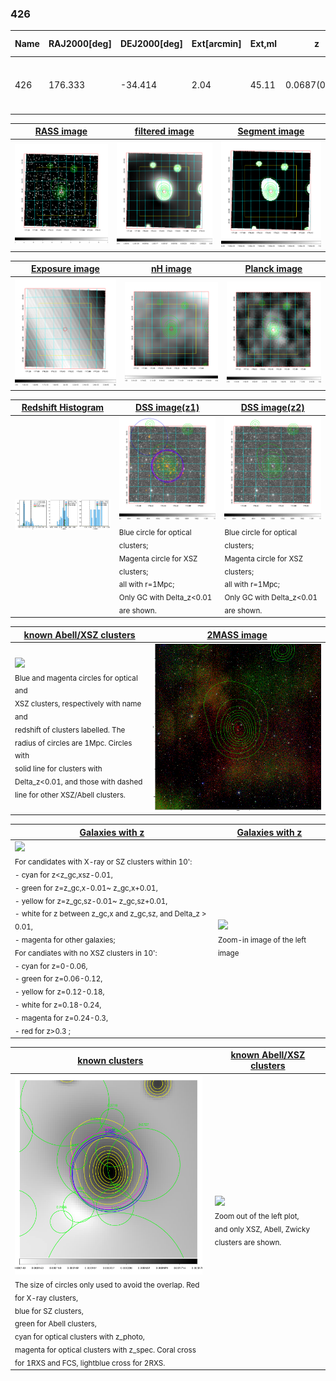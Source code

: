 <div STYLE="page-break-after: always;"></div>

### 426

|Name|RAJ2000[deg]|DEJ2000[deg] |Ext[arcmin]| Ext,ml | z | z_src| C|GC(XSZ,Delta_z<0.01)| GC(OPT,Delta_z<0.01)|GC| R_sig[arcmin] | R500[arcmin] | R500[Mpc]| CRsig[c/s] | CR500[c/s] |L500[1E44 erg/s]|F500[1E-12 erg/s/cm^2]| M500[1E14 Msun]|Tx[keV]|Cnt_sig|Beta|Rc[arcmin]|Comment|Alias|
|---|---|---|---|---|---|------|---|--------|---------|----------|---|---|---|---|---|---|---|---|---|---|---|---|---|---|
|426| 176.333| -34.414| 2.04| 45.11| 0.0687(0.005)| z1, z_xsz| B| MCXC, PSZ2, Tar, XB| A, W| A, MCXC, PSZ2, Tar, W, XB| 20.750| 10.892| 0.859| 0.328(0.077)| 0.304(0.072)| 0.609(0.067)| 5.316(0.580)| 1.92(0.11)| 3.27(0.11)| 81.8| 0.683(-0.066+0.099)| 3.418(-0.710+0.932)| -| k224|

|[RASS image](../image/426/426_img.pdf)|[filtered image](../image/426/426_fil.pdf)|[Segment image](../image/426/426_seg.pdf)|
|-------------------|--------------------|-------------------|
| <img src="../image/426/426_img.png" width="300">  | <img src="../image/426/426_fil.png" width="300">   | <img src="../image/426/426_seg.png" width="300">  |

|[Exposure image](../image/426/426_mex.pdf)| [nH image](../image/426/426_nh.pdf)| [Planck image](../image/426/426_p.pdf)|
|-------------------|--------------------|-------------------|
|<img src="../image/426/426_mex.png" width="300">   | <img src="../image/426/426_nh.png" width="300">    | <img src="../image/426/426_p.png" width="300"> |

|[Redshift Histogram](../image/426/426_zg.pdf) | [DSS image(z1)](../image/426/426_dss_z1.pdf)      |  [DSS image(z2)](../image/426/426_dss_z2.pdf)    |
|-------------------|--------------------|-------------------|
|<img src="../image/426/426_zg.png" width="300"> |<img src="../image/426/426_dss_z1.png" width="300"> <sub><br>Blue circle for optical clusters; <br>Magenta circle for XSZ clusters; <br>all with r=1Mpc; <br>Only GC with Delta_z<0.01 are shown. </sub>| <img src="../image/426/426_dss_z2.png" width="300"><sub><br>Blue circle for optical clusters; <br>Magenta circle for XSZ clusters; <br>all with r=1Mpc; <br>Only GC with Delta_z<0.01 are shown. </sub> |

|[known Abell/XSZ clusters](../image/426/426_m.pdf) | [2MASS image](../image/426/426_2mass.pdf)      |
|-------------------|-------------------|
|<img src=../image/426/426_m.png width="300"> <br><sub>Blue and magenta circles for optical and <br>XSZ clusters, respectively with name and <br>redshift of clusters labelled. The <br>radius of circles are 1Mpc. Circles with <br>solid line for clusters with <br>Delta_z<0.01, and those with dashed <br>line for other XSZ/Abell clusters.        </sub>|<img src="../image/426/426_2mass.png" width="300">  |

|[Galaxies with z](../image/426/426_opt_ned.pdf) |[Galaxies with z](../image/426/426_opt_ned_zoom.pdf) |
|-------------------|-------------------|
| <img src=../image/426/426_opt_ned.png width="300"> <br><sub> For candidates with X-ray or SZ clusters within 10': <br> - cyan for z<z_gc,xsz-0.01, <br> - green for z=z_gc,x-0.01~ z_gc,x+0.01, <br> - yellow for z=z_gc,sz-0.01~ z_gc,sz+0.01, <br> - white for z between z_gc,x and z_gc,sz, and Delta_z > 0.01, <br> - magenta for other galaxies; <br>For candiates with no XSZ clusters in 10': <br> - cyan for z=0-0.06, <br> - green for z=0.06-0.12, <br> - yellow for z=0.12-0.18, <br> - white for z=0.18-0.24, <br> - magenta for z=0.24-0.3, <br> - red for z>0.3 ;  </sub>|<img src=../image/426/426_opt_ned_zoom.png width="300">  <br><sub> Zoom-in image of the left image</sub>|

|[known clusters](../image/426/426_gc.pdf) |[known Abell/XSZ clusters](../image/426/426_gc_large.pdf) |
|-------------------|-------------------|
| <img src=../image/426/426_gc.png width="300"> <br><sub> The size of circles only used to avoid the overlap. Red for X-ray clusters, <br> blue for SZ clusters, <br> green for Abell clusters, <br> cyan for optical clusters with z_photo, <br> magenta for optical clusters with z_spec. Coral cross for 1RXS and FCS, lightblue cross for 2RXS. </sub>|<img src=../image/426/426_gc_large.png width="300"> <br><sub> Zoom out of the left plot, <br> and only XSZ, Abell, Zwicky clusters are shown. </sub> |



